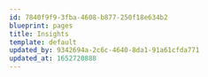```yaml
---
id: 7840f9f9-3fba-4608-b877-250f18e634b2
blueprint: pages
title: Insights
template: default
updated_by: 9342694a-2c6c-4640-8da1-91a61cfda771
updated_at: 1652720888
---
```

